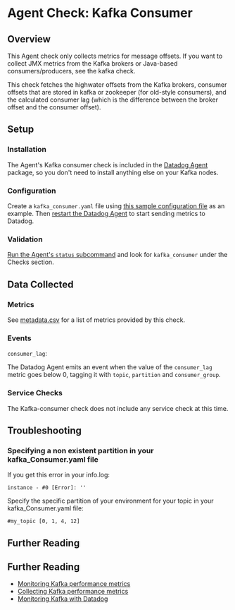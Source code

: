 # Agent Check: Kafka Consumer

## Overview

This Agent check only collects metrics for message offsets. If you want to collect JMX metrics from the Kafka brokers or Java-based consumers/producers, see the kafka check.

This check fetches the highwater offsets from the Kafka brokers, consumer offsets that are stored in kafka or zookeeper (for old-style consumers), and the calculated consumer lag (which is the difference between the broker offset and the consumer offset).

## Setup
### Installation

The Agent's Kafka consumer check is included in the [Datadog Agent][101] package, so you don't need to install anything else on your Kafka nodes.

### Configuration

Create a `kafka_consumer.yaml` file using [this sample configuration file][102] as an example. Then [restart the Datadog Agent][108] to start sending metrics to Datadog.

### Validation

[Run the Agent's `status` subcommand][103] and look for `kafka_consumer` under the Checks section.

## Data Collected
### Metrics
See [metadata.csv][104] for a list of metrics provided by this check.

### Events

`consumer_lag`:

The Datadog Agent emits an event when the value of the `consumer_lag` metric goes below 0, tagging it with `topic`,
`partition` and `consumer_group`.

### Service Checks
The Kafka-consumer check does not include any service check at this time.

## Troubleshooting
### Specifying a non existent partition in your kafka_Consumer.yaml file
If you get this error in your info.log:
```
instance - #0 [Error]: ''
```

Specify the specific partition of your environment for your topic in your kafka_Consumer.yaml file:
```
#my_topic [0, 1, 4, 12]
```

## Further Reading

## Further Reading

* [Monitoring Kafka performance metrics][105]
* [Collecting Kafka performance metrics][106]
* [Monitoring Kafka with Datadog][107]


[101]: https://app.datadoghq.com/account/settings#agent
[102]: https://github.com/DataDog/integrations-core/blob/master/kafka_consumer/conf.yaml.example
[103]: https://docs.datadoghq.com/agent/faq/agent-commands/#agent-status-and-information
[104]: https://github.com/DataDog/integrations-core/blob/master/kafka_consumer/metadata.csv
[105]: https://www.datadoghq.com/blog/monitoring-kafka-performance-metrics/
[106]: https://www.datadoghq.com/blog/collecting-kafka-performance-metrics/
[107]: https://www.datadoghq.com/blog/monitor-kafka-with-datadog/
[108]: https://docs.datadoghq.com/agent/faq/agent-commands/#start-stop-restart-the-agent
